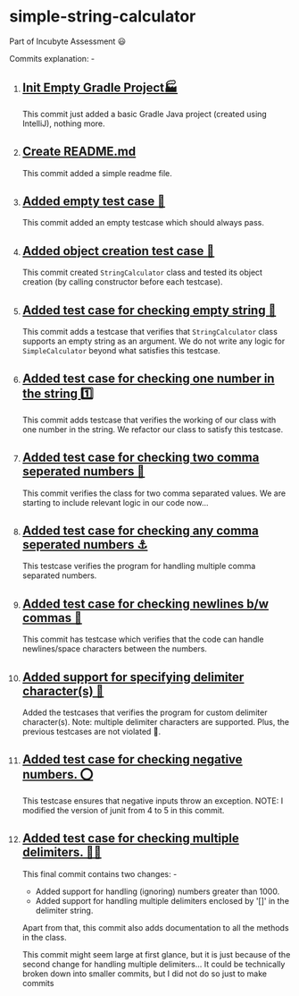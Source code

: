 # simple-string-calculator
Part of Incubyte Assessment 😃

Commits explanation: -

1. ## <u>[Init Empty Gradle Project🏭](https://github.com/kartik-madhak/simple-string-calculator/commit/8f93c35f65f1271c7c9006ede65cdd67d5a4f34c)</u>

   This commit just added a basic Gradle Java project (created using IntelliJ), nothing more.

2. ## <u>[Create README.md](https://github.com/kartik-madhak/simple-string-calculator/commit/b3db7120826db78d449ed7023ec42d18c1c3c617)</u>

   This commit added a simple readme file.

3. ## <u>[Added empty test case 🧪](https://github.com/kartik-madhak/simple-string-calculator/commit/9838a6c9c10d12cd758f7934384513f3cdc7622f)</u>

   This commit added an empty testcase which should always pass.

4. ## <u>[Added object creation test case 🎇](https://github.com/kartik-madhak/simple-string-calculator/commit/7a46fb303568157650e3a1f5ea0cfdf2c605327f)</u>

   This commit created ```StringCalculator``` class and tested its object creation (by calling constructor before each testcase).

5. ## <u>[Added test case for checking empty string 🧵](https://github.com/kartik-madhak/simple-string-calculator/commit/07d439f12baf6314c3f3cc36fe9fdf45a633840a)</u>

   This commit adds a testcase that verifies that ```StringCalculator``` class supports an empty string as an argument. We do not write any logic for ```SimpleCalculator``` beyond what satisfies this testcase.

6. ## <u>[Added test case for checking one number in the string 1️⃣](https://github.com/kartik-madhak/simple-string-calculator/commit/13f44d247011bdf0f9eef311d7952fa4bcef3610)</u>

   This commit adds testcase that verifies the working of our class with one number in the string. We refactor our class to satisfy this testcase.

7. ## <u>[Added test case for checking two comma seperated numbers 🥈](https://github.com/kartik-madhak/simple-string-calculator/commit/874602eda768b4230b7c47a547dcc649d8ff2c70)</u>

   This commit verifies the class for two comma separated values. We are starting to include relevant logic in our code now...

8. ## <u>[Added test case for checking any comma seperated numbers ⚓](https://github.com/kartik-madhak/simple-string-calculator/commit/f0fb1c019b55eae7a9a6bda0d3bad5037ed79897)</u>

   This testcase verifies the program for handling multiple comma separated numbers.

9. ## <u>[Added test case for checking newlines b/w commas 🎈](https://github.com/kartik-madhak/simple-string-calculator/commit/c6826a383a46f612355ced69b34a757ec137760c)</u>

   This commit has testcase which verifies that the code can handle newlines/space characters between the numbers.

10. ## <u>[Added support for specifying delimiter character(s) 🎉](https://github.com/kartik-madhak/simple-string-calculator/commit/52c5167d048d5f58d042219c52593aa8cc97e10d)</u>

    Added the testcases that verifies the program for custom delimiter character(s). Note: multiple delimiter characters are supported. Plus, the previous testcases are not violated 🥳.

11. ## <u>[Added test case for checking negative numbers. ⭕](https://github.com/kartik-madhak/simple-string-calculator/commit/1d8bee9ab27ea04f6bad7f9458ecb630a402d5bb)</u>

    This testcase ensures that negative inputs throw an exception. NOTE: I modified the version of junit from 4 to 5 in this commit.

12. ## <u>[Added test case for checking multiple delimiters. 🤹‍♀️](https://github.com/kartik-madhak/simple-string-calculator/commit/5fea3507263c6694a50d8af01c5edf8b342e8514)</u>

    This final commit contains two changes: -

    - Added support for handling (ignoring) numbers greater than 1000.
    - Added support for handling multiple delimiters enclosed by '[]' in the delimiter string.

    Apart from that, this commit also adds documentation to all the methods in the class.

    This commit might seem large at first glance, but it is just because of the second change for handling multiple delimiters... It could be technically broken down into smaller commits, but I did not do so just to make commits 

